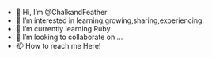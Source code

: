 - 👋 Hi, I’m @ChalkandFeather
- 👀 I’m interested in learning,growing,sharing,experiencing.
- 🌱 I’m currently learning Ruby
- 💞️ I’m looking to collaborate on ...
- 📫 How to reach me Here!

<!---
ChalkandFeather/ChalkandFeather is a ✨ special ✨ repository because its `README.md` (this file) appears on your GitHub profile.
You can click the Preview link to take a look at your changes.
--->
